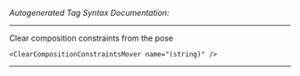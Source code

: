 _Autogenerated Tag Syntax Documentation:_

---
Clear composition constraints from the pose

```
<ClearCompositionConstraintsMover name="(string)" />
```



---

